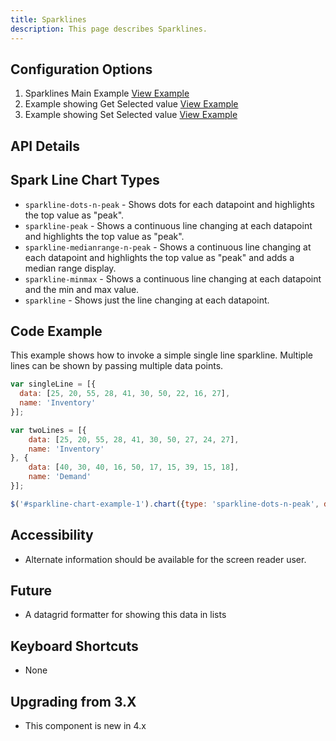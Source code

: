 ```yaml
---
title: Sparklines
description: This page describes Sparklines.
---
```


## Configuration Options

1. Sparklines Main Example [View Example]( ../components/sparkline/example-index)
2. Example showing Get Selected value [View Example]( ../components/sparkline/example-get-selected)
3. Example showing Set Selected value [View Example]( ../components/sparkline/example-set-selected)

## API Details

## Spark Line Chart Types

* `sparkline-dots-n-peak` - Shows dots for each datapoint and highlights the top value as "peak".
* `sparkline-peak` - Shows a continuous line changing at each datapoint and highlights the top value as "peak".
* `sparkline-medianrange-n-peak` - Shows a continuous line changing at each datapoint and highlights the top value as "peak" and adds a median range display.
* `sparkline-minmax` - Shows a continuous line changing at each datapoint and the min and max value.
* `sparkline` - Shows just the line changing at each datapoint.

## Code Example

This example shows how to invoke a simple single line sparkline. Multiple lines can be shown by passing multiple data points.

```javascript
var singleLine = [{
  data: [25, 20, 55, 28, 41, 30, 50, 22, 16, 27],
  name: 'Inventory'
}];

var twoLines = [{
    data: [25, 20, 55, 28, 41, 30, 50, 27, 24, 27],
    name: 'Inventory'
}, {
    data: [40, 30, 40, 16, 50, 17, 15, 39, 15, 18],
    name: 'Demand'
}];

$('#sparkline-chart-example-1').chart({type: 'sparkline-dots-n-peak', dataset: singleLine});
```

## Accessibility

- Alternate information should be available for the screen reader user.

## Future

- A datagrid formatter for showing this data in lists


## Keyboard Shortcuts

-  None

## Upgrading from 3.X

-  This component is new in 4.x

